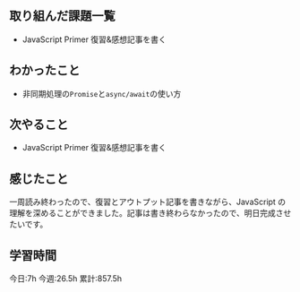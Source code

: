 ## 取り組んだ課題一覧
- JavaScript Primer 復習&感想記事を書く
	
## わかったこと

- 非同期処理の`Promise`と`async/await`の使い方






## 次やること
- JavaScript Primer 復習&感想記事を書く


## 感じたこと
一周読み終わったので、復習とアウトプット記事を書きながら、JavaScript の理解を深めることができました。記事は書き終わらなかったので、明日完成させたいです。


## 学習時間
今日:7h
今週:26.5h 
累計:857.5h